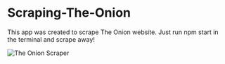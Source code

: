 # Scraping-The-Onion

This app was created to scrape The Onion website. Just run npm start in the terminal and scrape away! 

![The Onion Scraper](https://i.imgur.com/4eL03N4.png)
